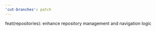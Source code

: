 ```yaml
---
'cut-branches': patch
---
```


feat(repositories): enhance repository management and navigation logic
